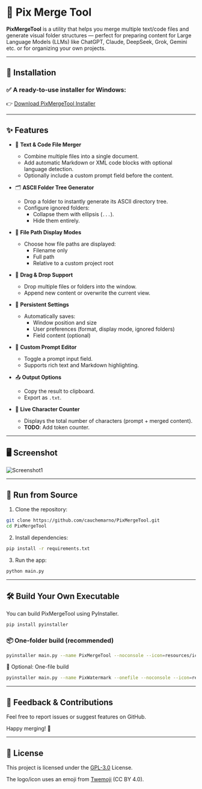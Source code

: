 # 🧩 Pix Merge Tool

**PixMergeTool** is a utility that helps you merge multiple text/code files and generate visual folder structures — perfect for preparing content for Large Language Models (LLMs) like ChatGPT, Claude, DeepSeek, Grok, Gemini etc. or for organizing your own projects.

---
## 🚀 Installation

### ✅ A ready-to-use installer for Windows:
👉 [Download PixMergeTool Installer](https://github.com/cauchemarno/PixMergeTool/releases)

---

## ✨ Features

- 📂 **Text & Code File Merger**
  - Combine multiple files into a single document.
  - Add automatic Markdown or XML code blocks with optional language detection.
  - Optionally include a custom prompt field before the content.


- 🗂️ **ASCII Folder Tree Generator**
  - Drop a folder to instantly generate its ASCII directory tree.
  - Configure ignored folders:
    - Collapse them with ellipsis (`...`).
    - Hide them entirely.


- 🔀 **File Path Display Modes**
  - Choose how file paths are displayed:
    - Filename only
    - Full path
    - Relative to a custom project root


- 📎 **Drag & Drop Support**
  - Drop multiple files or folders into the window.
  - Append new content or overwrite the current view.


- 💾 **Persistent Settings**
  - Automatically saves:
    - Window position and size
    - User preferences (format, display mode, ignored folders)
    - Field content (optional)


- 🧠 **Custom Prompt Editor**
  - Toggle a prompt input field.
  - Supports rich text and Markdown highlighting.


- 📤 **Output Options**
  - Copy the result to clipboard.
  - Export as `.txt`.


- 🔢 **Live Character Counter**
  - Displays the total number of characters (prompt + merged content).
  - **TODO**: Add token counter.

---

## 🖥 Screenshot

![Screenshot1](https://i.imgur.com/dWogsnk.png)

---

## 🧪 Run from Source

1. Clone the repository:

```bash
git clone https://github.com/cauchemarno/PixMergeTool.git
cd PixMergeTool
```

2. Install dependencies:

```bash
pip install -r requirements.txt
```

3. Run the app:

```bash
python main.py
```

---

## 🛠 Build Your Own Executable
You can build PixMergeTool using PyInstaller.
```bash
pip install pyinstaller
```

### 📦 One-folder build (recommended)
```bash
pyinstaller main.py --name PixMergeTool --noconsole --icon=resources/icons/icon.ico
```

🧍 Optional: One-file build
```bash
pyinstaller main.py --name PixWatermark --onefile --noconsole --icon=resources/icons/icon.ico
```
---

## 💬 Feedback & Contributions
Feel free to report issues or suggest features on GitHub.

Happy merging! 🚀

---
## 📜 License

This project is licensed under the [GPL-3.0](https://www.gnu.org/licenses/gpl-3.0.html) License.

The logo/icon uses an emoji from [Twemoji](https://github.com/twitter/twemoji) (CC BY 4.0).

